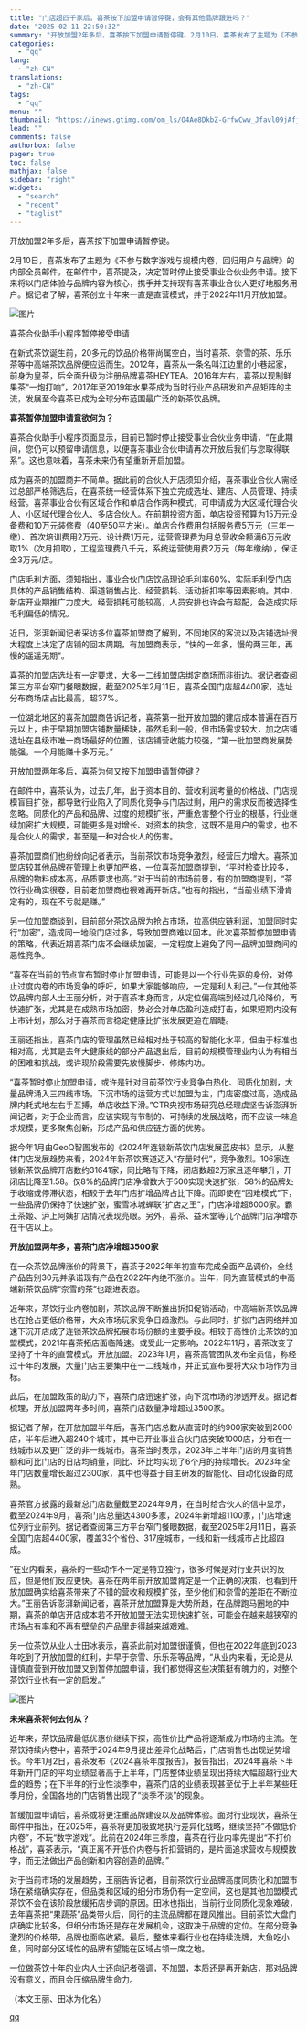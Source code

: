 ```yaml
---
title: "门店超四千家后，喜茶按下加盟申请暂停键，会有其他品牌跟进吗？"
date: "2025-02-11 22:50:32"
summary: "开放加盟2年多后，喜茶按下加盟申请暂停键。2月10日，喜茶发布了主题为《不参与数字游戏与规模内卷，回..."
categories:
  - "qq"
lang:
  - "zh-CN"
translations:
  - "zh-CN"
tags:
  - "qq"
menu: ""
thumbnail: "https://inews.gtimg.com/om_ls/O4Ae8DkbZ-GrfwCww_Jfavl09jAfjpEaHl3v1498xcPIQAA_640360/0"
lead: ""
comments: false
authorbox: false
pager: true
toc: false
mathjax: false
sidebar: "right"
widgets:
  - "search"
  - "recent"
  - "taglist"
---
```


开放加盟2年多后，喜茶按下加盟申请暂停键。

2月10日，喜茶发布了主题为《不参与数字游戏与规模内卷，回归用户与品牌》的内部全员邮件。在邮件中，喜茶提及，决定暂时停止接受事业合伙业务申请。接下来将以门店体验与品牌内容为核心，携手并支持现有喜茶事业合伙人更好地服务用户。据记者了解，喜茶创立十年来一直是直营模式，并于2022年11月开放加盟。

![图片](https://inews.gtimg.com/om_bt/OXdW2qDoQr5QCuWLPIh1BpCUY3NFr-0peN42a6YVa2DZ0AA/641)

喜茶合伙助手小程序暂停接受申请

在新式茶饮诞生前，20多元的饮品价格带尚属空白，当时喜茶、奈雪的茶、乐乐茶等中高端茶饮品牌便应运而生。2012年，喜茶从一条名叫江边里的小巷起家，前身为皇茶，后全面升级为注册品牌喜茶HEYTEA。2016年左右，喜茶以现制鲜果茶“一炮打响”，2017年至2019年水果茶成为当时行业产品研发和产品矩阵的主流，发展至今喜茶已成为全球分布范围最广泛的新茶饮品牌。

**喜茶暂停加盟申请意欲何为？**

喜茶合伙助手小程序页面显示，目前已暂时停止接受事业合伙业务申请，“在此期间，您仍可以预留申请信息，以便喜茶事业合伙申请再次开放后我们与您取得联系”。这也意味着，喜茶未来仍有望重新开启加盟。

成为喜茶的加盟商并不简单。据此前的合伙人开店须知介绍，喜茶事业合伙人需经过总部严格筛选后，在喜茶统一经营体系下独立完成选址、建店、人员管理、持续经营。喜茶事业合伙有区域合作和单店合作两种模式，可申请成为大区域代理合伙人、小区域代理合伙人、多店合伙人。在前期投资方面，单店投资预算为15万元设备费和10万元装修费（40至50平方米）。单店合作费用包括服务费5万元（三年一缴）、首次培训费用2万元、设计费1万元，运营管理费为月总营收金额满6万元收取1%（次月扣取），工程监理费八千元，系统运营使用费2万元（每年缴纳），保证金3万元/店。

门店毛利方面，须知指出，事业合伙门店饮品理论毛利率60%，实际毛利受门店具体的产品销售结构、渠道销售占比、经营损耗、活动折扣率等因素影响。其中，新店开业期推广力度大，经营损耗可能较高，人员安排也许会有超配，会造成实际毛利偏低的情况。

近日，澎湃新闻记者采访多位喜茶加盟商了解到，不同地区的客流以及店铺选址很大程度上决定了店铺的回本周期，有加盟商表示，“快的一年多，慢的两三年，再慢的遥遥无期”。

喜茶的加盟店选址有一定要求，大多一二线加盟店绑定商场而非街边。据记者查阅第三方平台窄门餐眼数据，截至2025年2月11日，喜茶全国门店超4400家，选址分布商场店占比最高，超37%。

一位湖北地区的喜茶加盟商告诉记者，喜茶第一批开放加盟的建店成本普遍在百万元以上，由于早期加盟店铺数量稀缺，虽然毛利一般，但市场需求较大，加之店铺选址在县级市唯一商场最好的位置，该店铺营收能力较强，“第一批加盟商发展势能强，一个月能赚十多万元。”

开放加盟两年多后，喜茶为何又按下加盟申请暂停键？

在邮件中，喜茶认为，过去几年，出于资本目的、营收利润考量的价格战、门店规模盲目扩张，都导致行业陷入了同质化竞争与门店过剩，用户的需求反而被选择性忽略。同质化的产品和品牌、过度的规模扩张，严重危害整个行业的根基，行业继续加密扩大规模，可能更多是对增长、对资本的执念，这既不是用户的需求，也不是合伙人的需求，甚至是一种对合伙人的伤害。

喜茶加盟商们也纷纷向记者表示，当前茶饮市场竞争激烈，经营压力增大。喜茶加盟店较其他品牌在管理上也更加严格，一位喜茶加盟商提到，“平时检查比较多，品牌的物料成本高，品质要求也高。”对于当前的市场前景，有的加盟商提到，“茶饮行业确实很卷，目前老加盟商也很难再开新店。”也有的指出，“当前业绩下滑肯定有的，现在不亏就是赚。”

另一位加盟商谈到，目前部分茶饮品牌为抢占市场，拉高供应链利润，加盟同时实行“加密”，造成同一地段门店过多，导致加盟商难以回本。此次喜茶暂停加盟申请的策略，代表近期喜茶门店不会继续加密，一定程度上避免了同一品牌加盟商间的恶性竞争。

“喜茶在当前的节点宣布暂时停止加盟申请，可能是以一个行业先驱的身份，对停止过度内卷的市场竞争的呼吁，如果大家能够响应，一定是利人利己。”一位其他茶饮品牌内部人士王丽分析，对于喜茶本身而言，从定位偏高端到经过几轮降价，再快速扩张，尤其是在成熟市场加密，势必会对单店盈利造成打击，如果短期内没有上市计划，那么对于喜茶而言稳定健康比扩张发展更迫在眉睫。

王丽还指出，喜茶门店的管理虽然已经相对处于较高的智能化水平，但由于标准也相对高，尤其是去年大健康线的部分产品退出后，目前的规模管理业内认为有相当的困难和挑战，或许现阶段需要先放慢脚步、修炼内功。

“喜茶暂时停止加盟申请，或许是针对目前茶饮行业竞争白热化、同质化加剧，大量品牌涌入三四线市场，下沉市场的运营方式以加盟为主，门店密度过高，造成品牌内耗式地左右手互搏，单店收益下滑。”CTR央视市场研究总经理虞坚告诉澎湃新闻记者，对于企业而言，应该实现有节制的、可持续的发展战略，而不应该一味追求规模，更多聚焦创新，形成产品和供应链方面的优势。

据今年1月由GeoQ智图发布的《2024年连锁新茶饮门店发展蓝皮书》显示，从整体门店发展趋势来看，2024年新茶饮赛道迈入“存量时代”，竞争激烈。106家连锁新茶饮品牌开店数约31641家，同比略有下降，闭店数超2万家且逐年攀升，开闭店比降至1.58。仅8%的品牌门店净增数大于500实现快速扩张，58%的品牌处于收缩或停滞状态，相较于去年门店扩增品牌占比下降。而即使在“困难模式”下，一些品牌仍保持了快速扩张，蜜雪冰城蝉联“扩店之王”，门店净增超6000家。霸王茶姬、沪上阿姨扩店情况表现亮眼。另外，喜茶、益禾堂等几个品牌门店净增亦在千店以上。

**开放加盟两年多，喜茶门店净增超3500家**

在一众茶饮品牌涨价的背景下，喜茶于2022年年初宣布完成全面产品调价，全线产品告别30元并承诺现有产品在2022年内绝不涨价。当年，同为直营模式的中高端新茶饮品牌“奈雪的茶”也跟进表态。

近年来，茶饮行业内卷加剧，茶饮品牌不断推出折扣促销活动，中高端新茶饮品牌也在抢占更低价格带，大众市场玩家竞争日趋激烈。与此同时，扩张门店网络并加速下沉开店成了连锁茶饮品牌拓展市场份额的主要手段。相较于高性价比茶饮的加盟模式，2021年喜茶拓店面临降速。或受此一定影响，2022年11月，喜茶改变了坚持了十年的直营模式，开放加盟。2023年1月，喜茶高管团队发布全员信，称经过十年的发展，大量门店主要集中在一二线城市，并正式宣布要将大众市场作为目标。

此后，在加盟政策的助力下，喜茶门店迅速扩张，向下沉市场的渗透开发。据记者梳理，开放加盟两年多时间，喜茶门店数量净增超过3500家。

据记者了解，在开放加盟半年后，喜茶门店总数从直营时的约900家突破到2000店，半年后进入超240个城市，其中已开业事业合伙门店突破1000店，分布在一线城市以及更广泛的非一线城市。喜茶当时表示，2023年上半年门店的月度销售额和可比门店的日店均销量，同比、环比均实现了6个月的持续增长。2023年全年门店数量增长超过2300家，其中也得益于自主研发的智能化、自动化设备的成熟。

喜茶官方披露的最新总门店数量截至2024年9月，在当时给合伙人的信中显示，截至2024年9月，喜茶门店总量达4300多家，2024年新增超1100家，门店增速位列行业前列。据记者查阅第三方平台窄门餐眼数据，截至2025年2月11日，喜茶全国门店超4400家，覆盖33个省份、317座城市，一线和新一线城市占比超四成。

“在业内看来，喜茶的一些动作不一定是特立独行，很多时候是对行业共识的反应，但是他们反应更快。喜茶在两年前开放加盟肯定是一个正确的决策，也看到开放加盟确实给喜茶带来了不错的营收和规模扩张，至少他们和奈雪的差距在不断拉大。”王丽告诉澎湃新闻记者，喜茶开放加盟算是大势所趋，在品牌跑马圈地的中期，喜茶的单店开店成本若不开放加盟无法实现快速扩张，可能会在越来越狭窄的市场占有率和不再有壁垒的产品里走得越来越艰难。

另一位茶饮从业人士田冰表示，喜茶此前对加盟很谨慎，但也在2022年底到2023年吃到了开放加盟的红利，并早于奈雪、乐乐茶等品牌，“从业内来看，无论是从谨慎直营到开放加盟又到暂停加盟申请，我们都觉得这些决策挺有魄力的，对整个茶饮行业也有一定的启发。”

![图片](https://inews.gtimg.com/om_bt/OdGukYJkKYkb-o4T1SUZype9ajJj38ovrjg8FoyR2o3NMAA/641)

**未来喜茶将何去何从？**

近年来，茶饮品牌最低优惠价继续下探，高性价比产品将逐渐成为市场的主流。在茶饮持续内卷中，喜茶于2024年9月提出差异化战略后，门店销售也出现逆势增长。今年1月2日，喜茶发布《2024喜茶年度报告》，报告指出，2024年喜茶下半年新开门店的平均业绩显著高于上半年，门店整体业绩呈现出持续大幅超越行业大盘的趋势；在下半年的行业性淡季中，喜茶门店的业绩表现甚至优于上半年某些旺季月份，全国各地的门店销售出现了“淡季不淡”的现象。

暂缓加盟申请后，喜茶或将更注重品牌建设以及品牌体验。面对行业现状，喜茶在邮件中指出，在2025年，喜茶将更加极致地执行差异化战略，继续坚持“不做低价内卷”，不玩“数字游戏”。此前在2024年三季度，喜茶在行业内率先提出“不打价格战”，喜茶表示，“真正离不开低价内卷与折扣营销的，是片面追求营收与规模数字，而无法做出产品创新和内容创造的品牌。”

对于当前市场的发展趋势，王丽告诉记者，目前茶饮行业品牌高度同质化和加盟市场在紧缩确实存在，但品类和区域的细分市场仍有一定空间，这也是其他加盟模式茶饮不会在该阶段放缓拓店步调的原因。田冰也指出，当前行业同质化现象难破，去年喜茶把“果蔬茶”品类带火后，同行的主流品牌都在跟风推出。目前茶饮大盘门店确实比较多，但细分市场还是存在发展机会，这取决于品牌的定位。在部分竞争激烈的价格带，品牌也面临收紧。最后，整体来看行业也在持续洗牌，大鱼吃小鱼，同时部分区域性的品牌有望能在区域占领一席之地。

一位做茶饮十年的业内人士还向记者强调，不加盟，本质还是再开新店，那对品牌没有意义，而且会压缩品牌生命力。

（本文王丽、田冰为化名）

[qq](https://new.qq.com/rain/a/20250211A08Y8W00)
